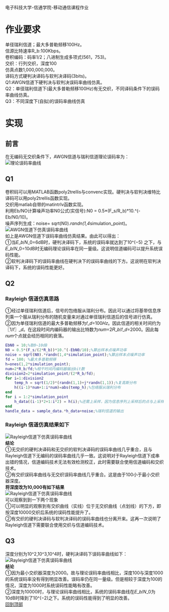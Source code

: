 电子科技大学-信通学院-移动通信课程作业
# 作业要求
单径瑞利信道；最大多普勒频移100Hz。<br>
信源比特速率R_b:100Kbps。<br>
卷积编码：码率1/2；八进制生成多项式(561，753)。<br>
交织：行列交织，深度100<br>
仿真点数1,000,000,000。<br>
译码方式硬判决译码与软判决译码(3bits)。<br>
Q1:AWGN信道下硬判决与软判决误码率曲线仿真。<br>Q2：单径瑞利信道下(最大多普勒频移100Hz)有无交织，不同译码条件下的误码率曲线仿真。<br>Q3：不同深度下(自拟)的误码率曲线仿真<br>
# 实现
## 前言
在无编码无交织条件下，AWGN信道与瑞利信道理论误码率为：<br>
![理论误码率曲线](./result/theoretical.jpg)<br>
## Q1
卷积码可以用MATLAB函数poly2trellis与convenc实现。硬判决与软判决维特比译码可以用poly2trellis函数实现。<br>
交织用matlab自带的matintrlv函数实现。<br>
利用Eb/NO计算噪声功率N0公式(实信号):N0 = 0.5*(F_s/R_b)*10.^(-Eb/N0/10)。<br>
噪声序列生成：noise= sqrt(N0).*randn(1,4*simulation_point)。<br>
![AWGN信道下仿真误码率曲线](./result/q1.jpg)<br>
如上是AWGN信道下误码率曲线仿真结果。由此可以得出：<br>
①当𝐸_𝑏/𝑁_0=6dB时，硬判决译码下，系统的误码率就达到了10^(−5) 之下，与𝐸_𝑏/𝑁_0=10dB时无编码理论误码率在同一量级。这说明信道编码可以提升系统误码性能。<br>
②软判决译码下的误码率曲线在硬判决下的误码率曲线的下方。这说明在软判决译码下，系统的误码性能更好。<br>
## Q2
### Rayleigh 信道仿真思路
①经过单径瑞利信道后，信号的包络服从瑞利分布。因此可以通过将基带信息序列乘一个服从瑞利分布的随机变量来对通过单径瑞利信道后的信号进行仿真。<br>
②因为单径瑞利信道的最大多普勒频移为𝑓_𝑑=100𝐻𝑧。因此信道的相关时间约为〖1/𝑓〗_𝑑。在这段时间内编码器的输出比特数为𝑛𝑢𝑚=2𝑅_𝑏/𝑓_𝑑=2000。因此每𝑛𝑢𝑚个点就会经历相同的衰落。<br>
```Matlab
EbN0 = 10;%取0~10dB 
N0 = 0.5*(F_s/(2*R_b))*10.^(-EbN0/10);%算出样本点噪声功率
noise = sqrt(N0).*randn(1,4*simulation_point);%算出样本点噪声功率
fd = 100; %最大多普勒频移
h=ones(1,2*simulation_point);
num=2*R_b/fd;%相干时间内编码器输出bit数
division2=2*simulation_point/(2*R_b/fd);
for i=1:division2
    temp_h = sqrt(1/2)*(randn(1,1)+j*randn(1,1));%复高斯分布
    h((i-1)*num+1:i*num)=abs(temp_h);%包络服从瑞利分布
end
for i = 1:2*simulation_point
    h_data((i-1)*2+1:i*2) = h(i);%还需上采样，因为信息序列上采样后的点与上采样之前的点经历的是相同衰落（同一段时间多采了几个点）
end
handle_data = sample_data.*h_data+noise;%瑞利信道的输出
```
### Rayleigh 信道仿真结果如下
![Rayleigh信道下仿真误码率曲线](./result/q2.jpg)<br>
**结论**<br>
①无交织的硬判决译码和无交织的软判决译码的误码率曲线几乎重合，且与Rayleigh信道下无编码的误码率曲线几乎一致。这说明对于Rayleigh信道下成串出错的情况，信道编码技术无法有效检测校正，此时需要联合使用信道编码和交织技术。<br>
②有交织误码率曲线与无交织误码率曲线几乎重合。这是由于100小于最小交织器深度。<br>
**将深度改为10,000有如下结果**<br>
![Rayleigh信道下仿真误码率曲线](./result/q2_2.jpg)<br>
可以观察到到一下两个现象<br>
①可以明显的观察到有交织曲线（实线）位于无交织曲线（点划线）的下方，即按深度10000交织后系统的误码性能提升了。<br>
②有交织的硬判决译码与软判决译码的误码率曲线也分离开来。这再一次说明了Rayleigh信道下需要联合使用交织与信道编码技术。<br>
## Q3
深度分别为10^2,10^3,10^4时，硬判决译码下误码率曲线如下：<br>
![Rayleigh信道下仿真误码率曲线](./result/q3.jpg)<br>
**结论**<br>
①因为最小交织器深度为2000。故与理论误码率曲线相比，深度100与深度1000的系统误码率没有得到明显改善。误码率仍在同一量级。但是相较于深度为100的情况，深度为1000时系统误码性能略有改善。<br>
②深度为10000时，与理论误码率曲线相比，系统的误码率曲线在𝐸_𝑏/𝑁_0为10dB时降到了10^(−2)之下。系统的误码性能得到了明显的改善。<br>
[回到顶部](#readme)
